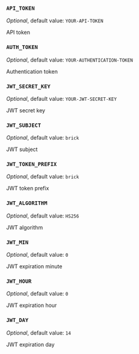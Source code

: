 ### `API_TOKEN`

*Optional*, default value: `YOUR-API-TOKEN`

API token

### `AUTH_TOKEN`

*Optional*, default value: `YOUR-AUTHENTICATION-TOKEN`

Authentication token

### `JWT_SECRET_KEY`

*Optional*, default value: `YOUR-JWT-SECRET-KEY`

JWT secret key

### `JWT_SUBJECT`

*Optional*, default value: `brick`

JWT subject

### `JWT_TOKEN_PREFIX`

*Optional*, default value: `brick`

JWT token prefix

### `JWT_ALGORITHM`

*Optional*, default value: `HS256`

JWT algorithm

### `JWT_MIN`

*Optional*, default value: `0`

JWT expiration minute

### `JWT_HOUR`

*Optional*, default value: `0`

JWT expiration hour

### `JWT_DAY`

*Optional*, default value: `14`

JWT expiration day

